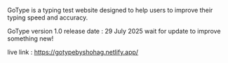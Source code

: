 GoType is a typing test website designed to help users to improve their typing speed and accuracy.

GoType version 1.0 release date : 29 July 2025
wait for update to improve something new!


live link : https://gotypebyshohag.netlify.app/


